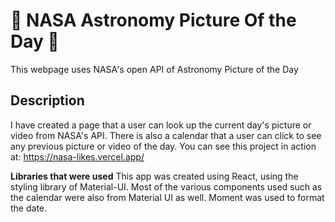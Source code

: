 # 🚀 NASA Astronomy Picture Of the Day  🚀

This webpage uses NASA's open API of Astronomy Picture of the Day

## Description

I have created a page that a user can look up the current day's picture or video from NASA's API. There is also a calendar that a user can click to see any previous picture or video of the day. You can see this project in action at: https://nasa-likes.vercel.app/

**Libraries that were used**
This app was created using React, using the styling library of Material-UI. Most of the various components used such as the calendar were also from Material UI as well. Moment was used to format the date.